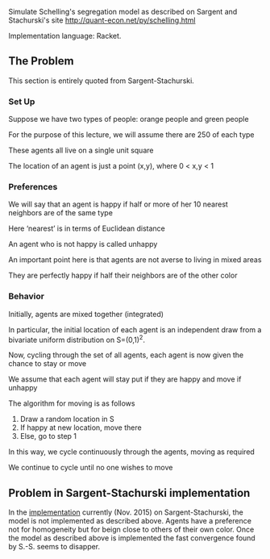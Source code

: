 Simulate Schelling's segregation model
as described on Sargent and Stachurski's site
http://quant-econ.net/py/schelling.html

Implementation language: Racket. 

## The Problem

This section is entirely quoted from Sargent-Stachurski.

### Set Up

Suppose we have two types of people: orange people and green people

For the purpose of this lecture, we will assume there are 250 of each type

These agents all live on a single unit square

The location of an agent is just a point (x,y), where 0 < x,y < 1

### Preferences

We will say that an agent is happy if half or more of her 10 nearest neighbors are of the same type

Here ‘nearest’ is in terms of Euclidean distance

An agent who is not happy is called unhappy

An important point here is that agents are not averse to living in mixed areas

They are perfectly happy if half their neighbors are of the other color

### Behavior

Initially, agents are mixed together (integrated)

In particular, the initial location of each agent is an independent draw from a bivariate uniform distribution on S=(0,1)<sup>2</sup>.

Now, cycling through the set of all agents, each agent is now given the chance to stay or move

We assume that each agent will stay put if they are happy and move if unhappy

The algorithm for moving is as follows

1. Draw a random location in S
2. If happy at new location, move there
3. Else, go to step 1

In this way, we cycle continuously through the agents, moving as required

We continue to cycle until no one wishes to move

## Problem in Sargent-Stachurski implementation

In the [implementation](https://github.com/QuantEcon/QuantEcon.py/blob/46ef25fbb8b28d7d8f5e345edc6208c899c24bfc/solutions/schelling_solutions.ipynb) currently (Nov. 2015) on Sargent-Stachurski, the
model is not implemented as described above. Agents have a preference not for homogeneity but for beign close to others of their own color. Once the model as described above is implemented the fast convergence found by S.-S. seems to disapper.
